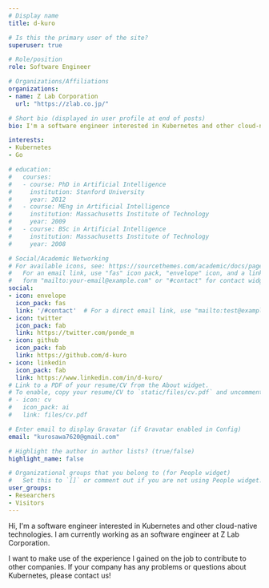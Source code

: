 ```yaml
---
# Display name
title: d-kuro

# Is this the primary user of the site?
superuser: true

# Role/position
role: Software Engineer

# Organizations/Affiliations
organizations:
- name: Z Lab Corporation
  url: "https://zlab.co.jp/"

# Short bio (displayed in user profile at end of posts)
bio: I'm a software engineer interested in Kubernetes and other cloud-native technologies.

interests:
- Kubernetes
- Go

# education:
#   courses:
#   - course: PhD in Artificial Intelligence
#     institution: Stanford University
#     year: 2012
#   - course: MEng in Artificial Intelligence
#     institution: Massachusetts Institute of Technology
#     year: 2009
#   - course: BSc in Artificial Intelligence
#     institution: Massachusetts Institute of Technology
#     year: 2008

# Social/Academic Networking
# For available icons, see: https://sourcethemes.com/academic/docs/page-builder/#icons
#   For an email link, use "fas" icon pack, "envelope" icon, and a link in the
#   form "mailto:your-email@example.com" or "#contact" for contact widget.
social:
- icon: envelope
  icon_pack: fas
  link: '/#contact'  # For a direct email link, use "mailto:test@example.org".
- icon: twitter
  icon_pack: fab
  link: https://twitter.com/ponde_m
- icon: github
  icon_pack: fab
  link: https://github.com/d-kuro
- icon: linkedin
  icon_pack: fab
  link: https://www.linkedin.com/in/d-kuro/
# Link to a PDF of your resume/CV from the About widget.
# To enable, copy your resume/CV to `static/files/cv.pdf` and uncomment the lines below.
# - icon: cv
#   icon_pack: ai
#   link: files/cv.pdf

# Enter email to display Gravatar (if Gravatar enabled in Config)
email: "kurosawa7620@gmail.com"

# Highlight the author in author lists? (true/false)
highlight_name: false

# Organizational groups that you belong to (for People widget)
#   Set this to `[]` or comment out if you are not using People widget.
user_groups:
- Researchers
- Visitors
---
```


Hi, I'm a software engineer interested in Kubernetes and other cloud-native technologies.
I am currently working as an software engineer at Z Lab Corporation.

I want to make use of the experience I gained on the job to contribute to other companies.
If your company has any problems or questions about Kubernetes, please contact us!
